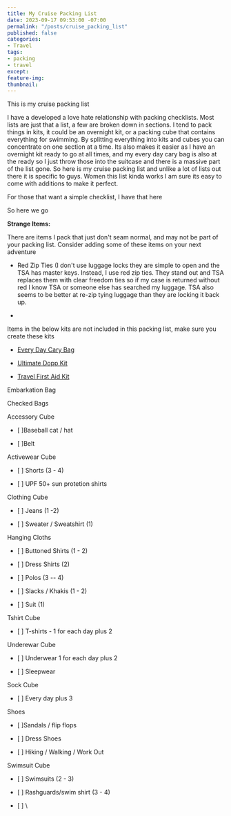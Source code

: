 ```yaml
---
title: My Cruise Packing List
date: 2023-09-17 09:53:00 -07:00
permalink: "/posts/cruise_packing_list"
published: false
categories:
- Travel
tags:
- packing
- travel
except: 
feature-img: 
thumbnail: 
---
```


This is my cruise packing list

I have a developed a love hate relationship with packing checklists.  Most lists are just that a list, a few are broken down in sections.  I tend to pack things in kits, it could be an overnight kit, or a packing cube that contains everything for swimming.  By splitting everything into kits and cubes you can concentrate on one section at a time.  Its also makes it easier as I have an overnight kit ready to go at all times, and my every day cary bag is also at the ready so I just throw those into the suitcase and there is a massive part of the list gone.  So here is my cruise packing list and unlike a lot of lists out there it is specific to guys.  Women this list kinda works I am sure its easy to come with additions to make it perfect.

For those that want a simple checklist, I have that here

So here we go

**Strange Items:**

There are items I pack that just don't seam normal, and may not be part of your packing list.  Consider adding some of these items on your next adventure

* Red Zip Ties (I don't use luggage locks they are simple to open and the TSA has master keys.  Instead, I use red zip ties.  They stand out and TSA replaces them with clear freedom ties so if my case is returned without red I know TSA or someone else has searched my luggage.  TSA also seems to be better at re-zip tying luggage than they are locking it back up.

* 

Items in the below kits are not included in this packing list, make sure you create these kits

* [Every Day Cary Bag ](https://mikehathaway.com/2023/09/08/cruise-day-bag.html)

* [Ultimate Dopp Kit](https://mikehathaway.com/posts/dopp_kit)

* [Travel First Aid Kit](https://mikehathaway.com/posts/travel_first_aid_kit)

Embarkation Bag

Checked Bags

Accessory Cube

* \[ \]Baseball cat / hat

* \[ \]Belt

Activewear Cube

* \[ \] Shorts (3 - 4)

* \[ \] UPF 50\+ sun protetion shirts

Clothing Cube

* \[ \] Jeans (1 -2)

* \[ \] Sweater / Sweatshirt (1)

Hanging Cloths

* \[ \] Buttoned Shirts (1 - 2)

* \[ \] Dress Shirts (2)

* \[ \] Polos (3 -- 4)

* \[ \] Slacks / Khakis (1 - 2)

* \[ \] Suit (1)

Tshirt Cube

* \[ \] T-shirts - 1 for each day plus 2

Underewar Cube

* \[ \] Underwear 1 for each day plus 2

* \[ \] Sleepwear

Sock Cube

* \[ \] Every day plus 3

Shoes

* \[ \]Sandals / flip flops

* \[ \] Dress Shoes

* \[ \] Hiking / Walking / Work Out

Swimsuit Cube

* \[ \] Swimsuits (2 - 3)

* \[ \] Rashguards/swim shirt (3 - 4)

* \[ \] \
